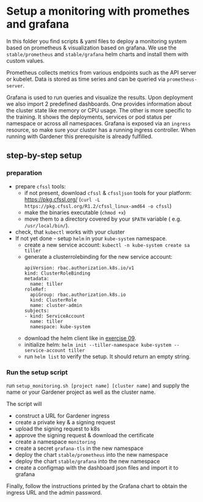 # Setup a monitoring with promethes and grafana

In this folder you find scripts & yaml files to deploy a monitoring system based on prometheus & visualization based on grafana. We use the `stable/prometheus` and `stable/grafana` helm charts and install them with custom values.

Prometheus collects metrics from various endpoints such as the API server or kubelet. Data is stored as time series and can be queried via `prometheus-server`.

Grafana is used to run queries and visualize the results. Upon deployment we also import 2 predefined dashboards. One provides information about the cluster state like memory or CPU usage. The other is more specific to the training. It shows the deployments, services or pod status per namespace or across all namespaces.
Grafana is exposed via an `ingress` resource, so make sure your cluster has a running ingress controller. When running with Gardener this prerequisite is already fulfilled.  

## step-by-step setup

### preparation
* prepare `cfssl` tools:
  * if not present, download `cfssl` & `cfssljson` tools for your platform: https://pkg.cfssl.org/ (`curl -L https://pkg.cfssl.org/R1.2/cfssl_linux-amd64 -o cfssl`)
  * make the binaries executable (`chmod +x`)
  * move them to a directory covered by your `$PATH` variable ( e.g. `/usr/local/bin/`).
* check, that `kubectl` works with your cluster
* If not yet done - setup `helm` in your `kube-system` namespace.
  * create a new service account: `kubectl -n kube-system create sa tiller`
  * generate a clusterrolebinding for the new service account:
    ```
    apiVersion: rbac.authorization.k8s.io/v1
    kind: ClusterRoleBinding
    metadata:
      name: tiller
    roleRef:
      apiGroup: rbac.authorization.k8s.io
      kind: ClusterRole
      name: cluster-admin
    subjects:
    - kind: ServiceAccount
      name: tiller
      namespace: kube-system
    ```
  * download the helm client like in [exercise 09](../../kubernetes/exercise_09_helm.md).
  * initialize helm: `helm init --tiller-namespace kube-system --service-account tiller`
  * run `helm list` to verify the setup. It should return an empty string.

### Run the setup script
run `setup_monitoring.sh [project name] [cluster name]` and supply the name or your Gardener project as well as the cluster name.

The script will
  * construct a URL for Gardener ingress
  * create a private key & a signing request
  * upload the signing request to k8s
  * approve the signing request & download the certificate
  * create a namespace `monitoring`
  * create a secret `grafana-tls` in the new namespace
  * deploy the chart `stable/prometheus` into the new namespace
  * deploy the chart `stable/grafana` into the new namespace
  * create a configmap with the dashboard json files and import it to grafana

Finally, follow the instructions printed by the Grafana chart to obtain the ingress URL and the admin password.
